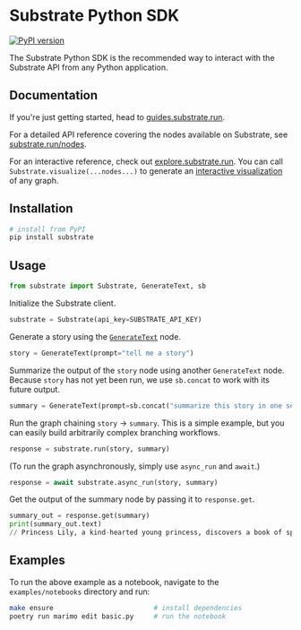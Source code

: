 # Substrate Python SDK

[![PyPI version](https://img.shields.io/pypi/v/substrate.svg)](https://pypi.org/project/substrate/)

The Substrate Python SDK is the recommended way to interact with the Substrate API from any Python application.

## Documentation

If you're just getting started, head to [guides.substrate.run](https://guides.substrate.run/).

For a detailed API reference covering the nodes available on Substrate, see [substrate.run/nodes](https://www.substrate.run/nodes).

For an interactive reference, check out [explore.substrate.run](https://explore.substrate.run/). You can call `Substrate.visualize(...nodes...)` to generate an [interactive visualization](https://explore.substrate.run/s/eNqNUstOwzAQ_BXLyjGVaEEFcgNKy0uiakEcULUyyZKaOnawN4UQ5d-xmwpVohLc1rOe2fGsG65Nho4nzw2XGU82xz5cwvC9nPeGPN4AHp-gRisIH_CTPCps7kkNL60pSvJ9QqVYgUwwR8bWvI05uKWpVAamorIiyJV5EUrVPCFbYRvvDBzA7al-Gn307v49sOEAUTQ_h8nsbHoF91O4HkURgGe-VlRZPIRZf_x4MC7fePunmUW8Ze0k8Usm5pm0mJJcY5hPdRl8OrJS573U6FQEo5Kw6FQ6AQhiulIq5muhAqEqCmHlFzJaStfFxaRmRiNzqAl1ignjIaAdhW09gN7N8exodHLBt3pBul20P3nuubfPNlmRou8ZK3OpIYQO-z-AKcGRSFf737TCerP9bklpis4Z6xFBZHnw5aPFLN8E60upJUmhYLvOtv0GiZraBQ) of any graph.

## Installation

```sh
# install from PyPI
pip install substrate
```

## Usage

```python
from substrate import Substrate, GenerateText, sb
```

Initialize the Substrate client.

```python
substrate = Substrate(api_key=SUBSTRATE_API_KEY)
```

Generate a story using the [`GenerateText`](https://www.substrate.run/nodes#GenerateText) node.

```python
story = GenerateText(prompt="tell me a story")
```

Summarize the output of the `story` node using another `GenerateText` node. Because `story` has not yet been run, we use `sb.concat` to work with its future output.

```python
summary = GenerateText(prompt=sb.concat("summarize this story in one sentence: ", story.future.text))
```

Run the graph chaining `story` → `summary`. This is a simple example, but you can easily build arbitrarily complex branching workflows.

```python
response = substrate.run(story, summary)
```

(To run the graph asynchronously, simply use `async_run` and `await`.)

```python
response = await substrate.async_run(story, summary)
```

Get the output of the summary node by passing it to `response.get`.

```python
summary_out = response.get(summary)
print(summary_out.text)
// Princess Lily, a kind-hearted young princess, discovers a book of spells and uses it to grant her family and kingdom happiness.
```

## Examples

To run the above example as a notebook, navigate to the `examples/notebooks` directory and run:

```sh
make ensure                         # install dependencies
poetry run marimo edit basic.py     # run the notebook
```
